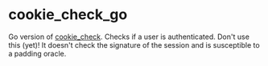 # cookie_check_go

Go version of [cookie_check](https://github.com/liamwhite/cookie_check). Checks if a user is authenticated.
Don't use this (yet)! It doesn't check the signature of the session and is susceptible to a padding oracle.
